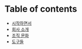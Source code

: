 # Table of contents

* [시작하면서](README.md)
* [회사 소개](undefined-1.md)
* [조직 문화](undefined-2.md)
* [도구들](undefined-3.md)

